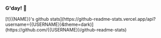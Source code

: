 ### G'day! 👋

<!--
**apforsyth/apforsyth** is a ✨ _special_ ✨ repository because its `README.md` (this file) appears on your GitHub profile.

Here are some ideas to get you started:

- 🔭 I’m currently working on videos about AI
- 🌱 I’m currently learning Leonardo.ai
- 👯 I’m looking to collaborate on stories you'd like to tell !
- 💬 Ask me about how to give engaging presentations
- 📫 How to reach me: andrewforsyth@ssw.com.au
- ⚡ Fun fact: Wingsuiter, vertical formation skydiver, scuba diver, shark lover, Burmese cat lover, wing-foiler, sup-foiler, 
-->[![{{NAME}}'s github stats](https://github-readme-stats.vercel.app/api?username={{USERNAME}}&theme=dark)](https://github.com/{{USERNAME}}/github-readme-stats)
